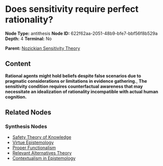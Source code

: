 # Does sensitivity require perfect rationality?

**Node Type:** antithesis
**Node ID:** 622f62aa-2051-48b9-bfe7-bbf56f8b529a
**Depth:** 4
**Terminal:** No

**Parent:** [Nozickian Sensitivity Theory](nozickian-sensitivity-theory-synthesis-4f3caf1a-71e0-45e5-8ff5-4a30f0960284.md)

## Content

**Rational agents might hold beliefs despite false scenarios due to pragmatic considerations or limitations in evidence gathering.**, **The sensitivity condition requires counterfactual awareness that may necessitate an idealization of rationality incompatible with actual human cognition.**

## Related Nodes

### Synthesis Nodes

- [Safety Theory of Knowledge](safety-theory-of-knowledge-synthesis-39b7d97f-a176-4d6c-ba63-045c6c5f7b47.md)
- [Virtue Epistemology](virtue-epistemology-synthesis-6ac32a96-3ceb-49a7-b857-1944e5c39707.md)
- [Proper Functionalism](proper-functionalism-synthesis-323ce9d4-45ca-4da4-b5b6-930d17f357b1.md)
- [Relevant Alternatives Theory](relevant-alternatives-theory-synthesis-e08ac9be-4291-4c0a-a7ab-a23fc61202e9.md)
- [Contextualism in Epistemology](contextualism-in-epistemology-synthesis-8780bc13-f045-4e9d-8a95-2541766dc4a8.md)
